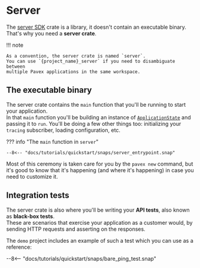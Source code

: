 # Server

The [server SDK] crate is a library, it doesn't contain an executable binary.
That's why you need a **server crate**.

!!! note

    As a convention, the server crate is named `server`.  
    You can use `{project_name}_server` if you need to disambiguate between
    multiple Pavex applications in the same workspace.

## The executable binary

The server crate contains the `main` function that you'll be running to start your application.\
In that `main` function you'll be building an instance of [`ApplicationState`](server_sdk.md#applicationstate) and passing it to `run`.
You'll be doing a few other things too: initializing your `tracing` subscriber, loading
configuration, etc.

??? info "The `main` function in `server`"

    --8<-- "docs/tutorials/quickstart/snaps/server_entrypoint.snap"

Most of this ceremony is taken care for you by the `pavex new` command, but it's good to know
that it's happening (and where it's happening) in case you need to customize it.

## Integration tests

The server crate is also where you'll be writing your **API tests**, also known as **black-box tests**.\
These are scenarios that exercise your application as a customer would, by sending HTTP requests and asserting on the
responses.

The `demo` project includes an example of such a test which you can use as a reference:

--8<-- "docs/tutorials/quickstart/snaps/bare_ping_test.snap"

[server SDK]: server_sdk.md

